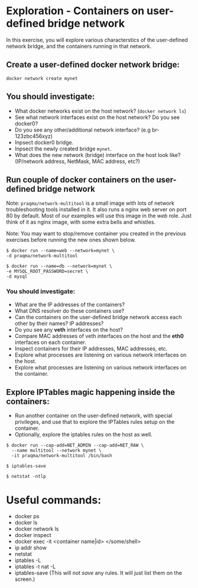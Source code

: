 # Exploration - Containers on user-defined bridge network
In this exercise, you will explore various characterstics of the user-defined network bridge, and the containers running in that network. 

## Create a user-defined docker network bridge:
```
docker network create mynet
```

## You should investigate:
* What docker networks exist on the host network? (`docker network ls`)
* See what network interfaces exist on the host network? Do you see docker0?
* Do you see any other/additional network interface? (e.g br-123zbc456xyz)
* Inpsect docker0 bridge.
* Inpsect the newly created bridge `mynet`.
* What does the new network (bridge) interface on the host look like? (IP/network address, NetMask, MAC address, etc?)

## Run couple of docker containers on the user-defined bridge network

Note: `praqma/network-multitool` is a small image with lots of network troubleshooting tools installed in it. It also runs a nginx web server on port 80 by default. Most of our examples will use this image in the *web* role. Just think of it as nginx image, with some extra bells and whistles.

Note: You may want to stop/remove container you created in the previous exercises before running the new ones shown below.

```
$ docker run --name=web --network=mynet \
-d praqma/network-multitool

$ docker run --name=db --network=mynet \
-e MYSQL_ROOT_PASSWORD=secret \
-d mysql
```

### You should investigate:
* What are the IP addresses of the containers?
* What DNS resolver do these containers use? 
* Can the containers on the user-defined bridge network access each other by their names? IP addresses?
* Do you see any **veth** interfaces on the host?
* Compare MAC addresses of veth interfaces on the host and the **eth0** interfaces on each container.
* Inspect containers for their IP addresses, MAC addresses, etc.
* Explore what processes are listening on various network interfaces on the host.
* Explore what processes are listening on various network interfaces on the container.

## Explore IPTables magic happening inside the containers:
* Run another container on the user-defined network, with special privileges, and use that to explore the IPTables rules setup on the container. 
* Optionally, explore the iptables rules on the host as well.

```
$ docker run --cap-add=NET_ADMIN --cap-add=NET_RAW \
  --name multitool --network mynet \
  -it praqma/network-multitool /bin/bash

$ iptables-save

$ netstat -ntlp
```



# Useful commands:
* docker ps
* docker ls
* docker network ls
* docker inspect
* docker exec -it <container name|id> </some/shell>
* ip addr show
* netstat
* iptables -L 
* iptables -t nat -L
* iptables-save (This will not *save* any rules. It will just list them on the screen.)

